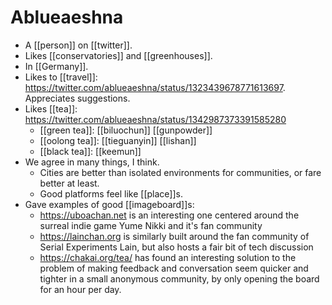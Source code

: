 # Ablueaeshna

- A [[person]] on [[twitter]].
- Likes [[conservatories]] and [[greenhouses]].
- In [[Germany]].
- Likes to [[travel]]: https://twitter.com/ablueaeshna/status/1323439678771613697. Appreciates suggestions.
- Likes [[tea]]: https://twitter.com/ablueaeshna/status/1342987373391585280
  - [[green tea]]: [[biluochun]] [[gunpowder]]
  - [[oolong tea]]: [[tieguanyin]] [[lishan]]
  - [[black tea]]: [[keemun]]
- We agree in many things, I think.
  - Cities are better than isolated environments for communities, or fare better at least.
  - Good platforms feel like [[place]]s.
- Gave examples of good [[imageboard]]s:
  - https://uboachan.net is an interesting one centered around the surreal indie game Yume Nikki and it's fan community
  - https://lainchan.org is similarly built around the fan community of Serial Experiments Lain, but also hosts a fair bit of tech discussion
  - https://chakai.org/tea/ has found an interesting solution to the problem of making feedback and conversation seem quicker and tighter in a small anonymous community, by only opening the board for an hour per day.

